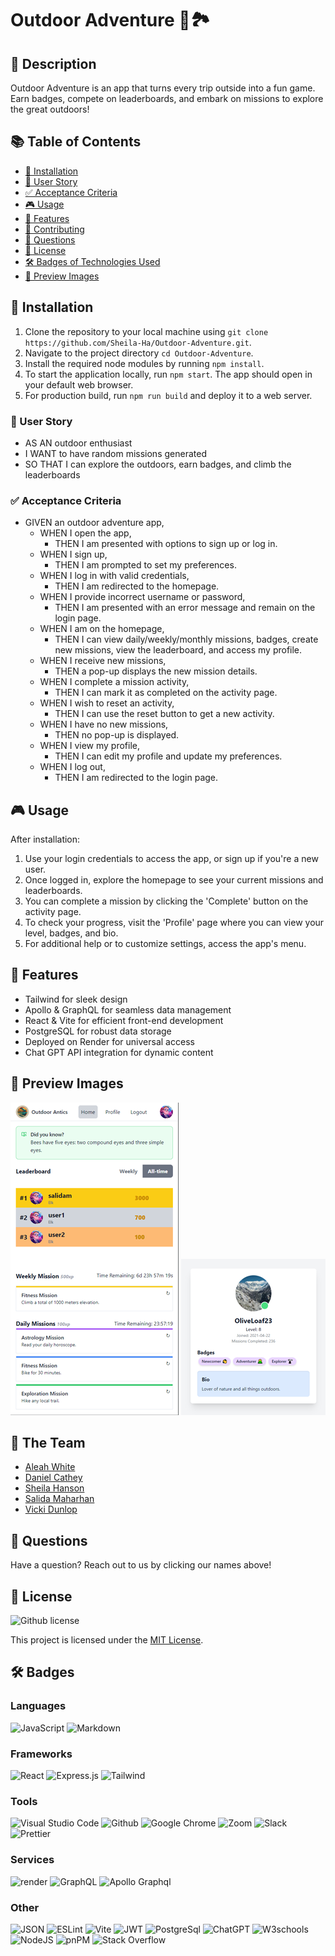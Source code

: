 # Outdoor Adventure 🌲🏞️

## 📜 Description

Outdoor Adventure is an app that turns every trip outside into a fun game. Earn badges, compete on leaderboards, and embark on missions to explore the great outdoors!

## 📚 Table of Contents
  
- [🔧 Installation](#installation)
- [📖 User Story](#user-story)
- [✅ Acceptance Criteria](#acceptance-criteria)
- [🎮 Usage](#usage)
- [🌟 Features](#features)
- [🤝 Contributing](#contributing)
- [🤔 Questions](#questions)
- [📄 License](#license)
- [🛠️ Badges of Technologies Used](#badges-of-technologies-used)
- [📸 Preview Images](#preview-images)

## 🔧 Installation

1. Clone the repository to your local machine using `git clone https://github.com/Sheila-Ha/Outdoor-Adventure.git`.
2. Navigate to the project directory `cd Outdoor-Adventure`.
3. Install the required node modules by running `npm install`.
4. To start the application locally, run `npm start`. The app should open in your default web browser.
5. For production build, run `npm run build` and deploy it to a web server.

### 📖 User Story

* AS AN outdoor enthusiast  
* I WANT to have random missions generated  
* SO THAT I can explore the outdoors, earn badges, and climb the leaderboards  

### ✅ Acceptance Criteria

- GIVEN an outdoor adventure app,  
  - WHEN I open the app,  
    - THEN I am presented with options to sign up or log in.
  - WHEN I sign up,  
    - THEN I am prompted to set my preferences.
  - WHEN I log in with valid credentials,  
    - THEN I am redirected to the homepage.
  - WHEN I provide incorrect username or password,  
    - THEN I am presented with an error message and remain on the login page.
  - WHEN I am on the homepage,  
    - THEN I can view daily/weekly/monthly missions, badges, create new missions, view the leaderboard, and access my profile.
  - WHEN I receive new missions,  
    - THEN a pop-up displays the new mission details.
  - WHEN I complete a mission activity,  
    - THEN I can mark it as completed on the activity page.
  - WHEN I wish to reset an activity,  
    - THEN I can use the reset button to get a new activity.
  - WHEN I have no new missions,  
    - THEN no pop-up is displayed.
  - WHEN I view my profile,  
    - THEN I can edit my profile and update my preferences.
  - WHEN I log out,  
    - THEN I am redirected to the login page.

## 🎮 Usage

After installation:

1. Use your login credentials to access the app, or sign up if you're a new user.
2. Once logged in, explore the homepage to see your current missions and leaderboards.
3. You can complete a mission by clicking the 'Complete' button on the activity page.
4. To check your progress, visit the 'Profile' page where you can view your level, badges, and bio.
5. For additional help or to customize settings, access the app's menu.

## 🌟 Features

- Tailwind for sleek design
- Apollo & GraphQL for seamless data management
- React & Vite for efficient front-end development
- PostgreSQL for robust data storage
- Deployed on Render for universal access
- Chat GPT API integration for dynamic content

## 📸 Preview Images

![Home Page](./client/public/images/OA-01.png)
![Profile Page](./client/public/images/OA-02.png)  

## 🤝 The Team

- [Aleah White](mailto:aleahwhite55@gmail.com)
- [Daniel Cathey](mailto:DanTCathey@gmail.com)
- [Sheila Hanson](mailto:slhanson11@live.com)
- [Salida Maharhan](mailto:salidamaharjan@outlook.com)
- [Vicki Dunlop](mailto:vicki.dunlop@gmail.com)

## 🤔 Questions

Have a question? Reach out to us by clicking our names above!

## 📄 License 

![Github license](https://img.shields.io/badge/license-MIT-blue.svg)

This project is licensed under the [MIT License](https://opensource.org/licenses/MIT).

## 🛠️ Badges

### Languages

![JavaScript](https://img.shields.io/badge/javascript-%23323330.svg?style=for-the-badge&logo=javascript&logoColor=%23F7DF1E)
![Markdown](https://img.shields.io/badge/markdown-%23000000.svg?style=for-the-badge&logo=markdown&logoColor=white)

### Frameworks

![React](https://img.shields.io/badge/React-20232A?style=for-the-badge&logo=react&logoColor=61DAFB)
![Express.js](https://img.shields.io/badge/express.js-%23404d59.svg?logo=express&logoColor=%2361DAFB)
![Tailwind](https://img.shields.io/badge/Tailwind_CSS-38B2AC?style=for-the-badge&logo=tailwind-css&logoColor=blue)

### Tools

![Visual Studio Code](https://img.shields.io/badge/Visual%20Studio%20Code-0078d7.svg?style=for-the-badge&logo=visual-studio-code&logoColor=yellow)
![Github](https://img.shields.io/badge/GitHub-100000?style=for-the-badge&logo=github&logoColor=white)
![Google Chrome](https://img.shields.io/badge/Google_chrome-4285F4?style=for-the-badge&logo=Google-chrome&logoColor=red)
![Zoom](https://img.shields.io/badge/Zoom-2D8CFF?style=for-the-badge&logo=zoom&logoColor=white)
![Slack](https://img.shields.io/badge/Slack-4A154B?style=for-the-badge&logo=slack&logoColor=yellow)
![Prettier](https://img.shields.io/badge/prettier-1A2C34?style=for-the-badge&logo=prettier&logoColor=F7BA3E)

### Services

![render](https://img.shields.io/badge/Render-46E3B7?style=for-the-badge&logo=render&logoColor=yellow)
![GraphQL](https://img.shields.io/badge/GraphQl-E10098?style=for-the-badge&logo=graphql&logoColor=white)
![Apollo Graphql](https://img.shields.io/badge/Apollo%20GraphQL-311C87?&style=for-the-badge&logo=Apollo%20GraphQL&logoColor=yellow)

### Other

![JSON](https://img.shields.io/badge/json-5E5C5C?style=for-the-badge&logo=json&logoColor=red)
![ESLint](https://img.shields.io/badge/ESLint-4B3263?logo=eslint&logoColor=white)
![Vite](https://img.shields.io/badge/Vite-B73BFE?style=for-the-badge&logo=vite&logoColor=FFD62E)
![JWT](https://img.shields.io/badge/JWT-000000?style=for-the-badge&logo=JSON%20web%20tokens&logoColor=white)
![PostgreSql](https://img.shields.io/badge/PostgreSQL-316192?style=for-the-badge&logo=postgresql&logoColor=white)
![ChatGPT](https://img.shields.io/badge/ChatGPT-74aa9c?style=for-the-badge&logo=openai&logoColor=pink)
![W3schools](https://img.shields.io/badge/W3Schools-04AA6D?style=for-the-badge&logo=W3Schools&logoColor=black)
![NodeJS](https://img.shields.io/badge/node.js-6DA55F?style=for-the-badge&logo=node.js&logoColor=brown)
![pnPM](https://img.shields.io/badge/pnpm-yellow?style=for-the-badge&logo=pnpm&logoColor=black)
![Stack Overflow](https://img.shields.io/badge/Stack_Overflow-FE7A16?style=for-the-badge&logo=stack-overflow&logoColor=black)
